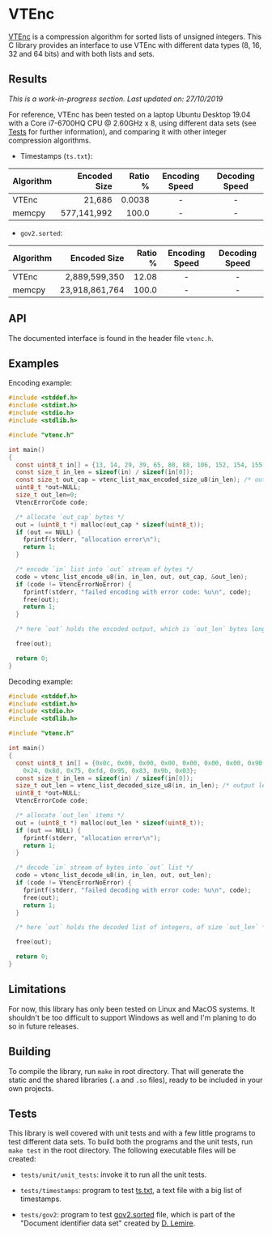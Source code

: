 # VTEnc

[VTEnc](https://vteromero.github.io/2019/07/28/vtenc.html) is a compression algorithm for sorted lists of unsigned integers. This C library provides an interface to use VTEnc with different data types (8, 16, 32 and 64 bits) and with both lists and sets.

## Results

*This is a work-in-progress section. Last updated on: 27/10/2019*

For reference, VTEnc has been tested on a laptop Ubuntu Desktop 19.04 with a Core i7-6700HQ CPU @ 2.60GHz x 8, using different data sets (see [Tests](https://github.com/vteromero/vtenc#tests) for further information), and comparing it with other integer compression algorithms.

* Timestamps (`ts.txt`):

| Algorithm |Encoded Size|Ratio %|Encoding Speed|Decoding Speed|
|:----------|-----------:|------:|:------------:|:------------:|
| VTEnc     |      21,686| 0.0038| - | - |
| memcpy    | 577,141,992|  100.0| - | - |

* `gov2.sorted`:

| Algorithm | Encoded Size |Ratio %|Encoding Speed|Decoding Speed|
|:----------|-------------:|------:|:------------:|:------------:|
| VTEnc     | 2,889,599,350|  12.08| - | - |
| memcpy    |23,918,861,764|  100.0| - | - |

## API

The documented interface is found in the header file `vtenc.h`.

## Examples

Encoding example:

```c
#include <stddef.h>
#include <stdint.h>
#include <stdio.h>
#include <stdlib.h>

#include "vtenc.h"

int main()
{
  const uint8_t in[] = {13, 14, 29, 39, 65, 80, 88, 106, 152, 154, 155, 177};
  const size_t in_len = sizeof(in) / sizeof(in[0]);
  const size_t out_cap = vtenc_list_max_encoded_size_u8(in_len); /* output capacity */
  uint8_t *out=NULL;
  size_t out_len=0;
  VtencErrorCode code;

  /* allocate `out_cap` bytes */
  out = (uint8_t *) malloc(out_cap * sizeof(uint8_t));
  if (out == NULL) {
    fprintf(stderr, "allocation error\n");
    return 1;
  }

  /* encode `in` list into `out` stream of bytes */
  code = vtenc_list_encode_u8(in, in_len, out, out_cap, &out_len);
  if (code != VtencErrorNoError) {
    fprintf(stderr, "failed encoding with error code: %u\n", code);
    free(out);
    return 1;
  }

  /* here `out` holds the encoded output, which is `out_len` bytes long */

  free(out);

  return 0;
}
```

Decoding example:

```c
#include <stddef.h>
#include <stdint.h>
#include <stdio.h>
#include <stdlib.h>

#include "vtenc.h"

int main()
{
  const uint8_t in[] = {0x0c, 0x00, 0x00, 0x00, 0x00, 0x00, 0x00, 0x90, 0x26,
    0x24, 0x8d, 0x75, 0xfd, 0x95, 0x83, 0x9b, 0x03};
  const size_t in_len = sizeof(in) / sizeof(in[0]);
  size_t out_len = vtenc_list_decoded_size_u8(in, in_len); /* output length */
  uint8_t *out=NULL;
  VtencErrorCode code;

  /* allocate `out_len` items */
  out = (uint8_t *) malloc(out_len * sizeof(uint8_t));
  if (out == NULL) {
    fprintf(stderr, "allocation error\n");
    return 1;
  }

  /* decode `in` stream of bytes into `out` list */
  code = vtenc_list_decode_u8(in, in_len, out, out_len);
  if (code != VtencErrorNoError) {
    fprintf(stderr, "failed decoding with error code: %u\n", code);
    free(out);
    return 1;
  }

  /* here `out` holds the decoded list of integers, of size `out_len` */

  free(out);

  return 0;
}
```

## Limitations

For now, this library has only been tested on Linux and MacOS systems. It shouldn't be too difficult to support Windows as well and I'm planing to do so in future releases.

## Building

To compile the library, run `make` in root directory. That will generate the static and the shared libraries (`.a` and `.so` files), ready to be included in your own projects.

## Tests

This library is well covered with unit tests and with a few little programs to test different data sets. To build both the programs and the unit tests, run `make test` in the root directory. The following executable files will be created:

* `tests/unit/unit_tests`: invoke it to run all the unit tests.

* `tests/timestamps`: program to test [ts.txt](https://github.com/zentures/encoding/tree/master/benchmark/data), a text file with a big list of timestamps.

* `tests/gov2`: program to test [gov2.sorted](https://lemire.me/data/integercompression2014.html) file, which is part of the "Document identifier data set" created by [D. Lemire](https://lemire.me/en/).
